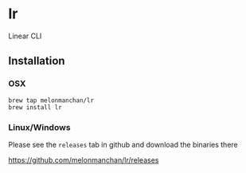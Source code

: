 # lr

Linear CLI

## Installation

### OSX

```
brew tap melonmanchan/lr
brew install lr
```

### Linux/Windows

Please see the `releases` tab in github and download the binaries there

https://github.com/melonmanchan/lr/releases
